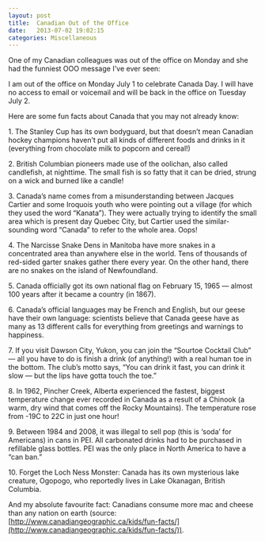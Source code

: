 ```yaml
---
layout: post
title:  Canadian Out of the Office
date:   2013-07-02 19:02:15
categories: Miscellaneous
---
```

One of my Canadian colleagues was out of the office on Monday and she had the funniest OOO message I've ever seen:

I am out of the office on Monday July 1 to celebrate Canada Day. I will have no access to email or voicemail and will be back in the office on Tuesday July 2.

Here are some fun facts about Canada that you may not already know:

1\. The Stanley Cup has its own bodyguard, but that doesn’t mean Canadian hockey champions haven’t put all kinds of different foods and drinks in it (everything from chocolate milk to popcorn and cereal!)

2\. British Columbian pioneers made use of the oolichan, also called candlefish, at nighttime. The small fish is so fatty that it can be dried, strung on a wick and burned like a candle!

3\. Canada’s name comes from a misunderstanding between Jacques Cartier and some Iroquois youth who were pointing out a village (for which they used the word “Kanata”). They were actually trying to identify the small area which is present day Quebec City, but Cartier used the similar-sounding word “Canada” to refer to the whole area. Oops!

4\. The Narcisse Snake Dens in Manitoba have more snakes in a concentrated area than anywhere else in the world. Tens of thousands of red-sided garter snakes gather there every year. On the other hand, there are no snakes on the island of Newfoundland.

5\. Canada officially got its own national flag on February 15, 1965 — almost 100 years after it became a country (in 1867).

6\. Canada’s official languages may be French and English, but our geese have their own language: scientists believe that Canada geese have as many as 13 different calls for everything from greetings and warnings to happiness.

7\. If you visit Dawson City, Yukon, you can join the “Sourtoe Cocktail Club” — all you have to do is finish a drink (of anything!) with a real human toe in the bottom. The club’s motto says, “You can drink it fast, you can drink it slow — but the lips have gotta touch the toe.”

8\. In 1962, Pincher Creek, Alberta experienced the fastest, biggest temperature change ever recorded in Canada as a result of a Chinook (a warm, dry wind that comes off the Rocky Mountains). The temperature rose from -19C to 22C in just one hour!

9\. Between 1984 and 2008, it was illegal to sell pop (this is ‘soda’ for Americans) in cans in PEI. All carbonated drinks had to be purchased in refillable glass bottles. PEI was the only place in North America to have a “can ban.”

10\. Forget the Loch Ness Monster: Canada has its own mysterious lake creature, Ogopogo, who reportedly lives in Lake Okanagan, British Columbia.

And my absolute favourite fact: Canadians consume more mac and cheese than any nation on earth (source: [http://www.canadiangeographic.ca/kids/fun-facts/](http://www.canadiangeographic.ca/kids/fun-facts/)).